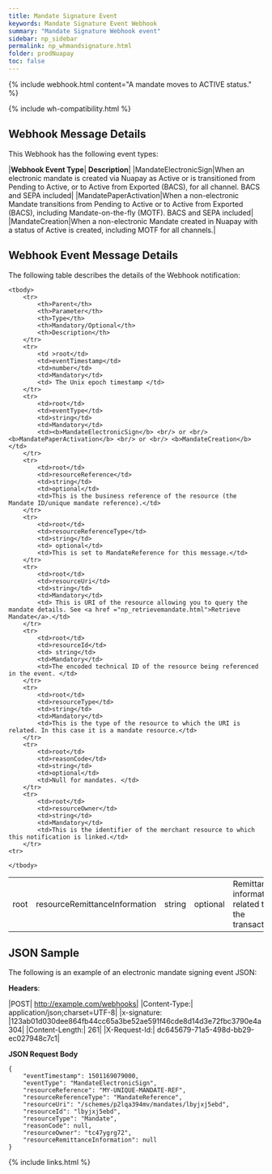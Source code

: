 ```yaml
---
title: Mandate Signature Event
keywords: Mandate Signature Event Webhook
summary: "Mandate Signature Webhook event"
sidebar: np_sidebar
permalink: np_whmandsignature.html
folder: prodNuapay
toc: false
---
```


{% include webhook.html content="A mandate moves to ACTIVE status." %}

{% include wh-compatibility.html %}

## Webhook Message Details

This Webhook has the following event types:

|**Webhook Event Type**| **Description**|
|MandateElectronicSign|When an electronic mandate is created via Nuapay as Active or is transitioned from Pending to Active, or to Active from Exported (BACS), for all channel. BACS and SEPA included|
|MandatePaperActivation|When a non-electronic Mandate transitions from Pending to Active or to Active from Exported (BACS), including Mandate-on-the-fly (MOTF). BACS and SEPA included|
|MandateCreation|When a non-electronic Mandate created in Nuapay with a status of Active is created, including MOTF for all channels.|



## Webhook Event Message Details

<p>
	The following table describes the details of the Webhook notification:</p>

<table cellspacing="0">

	<tbody>
		<tr>
			<th>Parent</th>
			<th>Parameter</th>
			<th>Type</th>
			<th>Mandatory/Optional</th>
			<th>Description</th>
		</tr>
		<tr>
			<td >root</td>
			<td>eventTimestamp</td>
			<td>number</td>
			<td>Mandatory</td>
			<td> The Unix epoch timestamp </td>
		</tr>
		<tr>
			<td>root</td>
			<td>eventType</td>
			<td>string</td>
			<td>Mandatory</td>
            <td><b>MandateElectronicSign</b> <br/> or <br/> <b>MandatePaperActivation</b> <br/> or <br/> <b>MandateCreation</b></td>
		</tr>		
		<tr>
			<td>root</td>
			<td>resourceReference</td>
			<td>string</td>
			<td>optional</td>
			<td>This is the business reference of the resource (the Mandate ID/unique mandate reference).</td>
		</tr>
		<tr>
			<td>root</td>
			<td>resourceReferenceType</td>
			<td>string</td>
			<td> optional</td>
			<td>This is set to MandateReference for this message.</td>
		</tr>		
		<tr>
			<td>root</td>
			<td>resourceUri</td>
			<td>string</td>
			<td>Mandatory</td>
			<td> This is URI of the resource allowing you to query the mandate details. See <a href ="np_retrievemandate.html">Retrieve Mandate</a>.</td>
		</tr>
		<tr>
			<td>root</td>
			<td>resourceId</td>
			<td> string</td>
			<td>Mandatory</td>
			<td>The encoded technical ID of the resource being referenced in the event. </td>
		</tr>		
		<tr>
			<td>root</td>
			<td>resourceType</td>
			<td>string</td>
			<td>Mandatory</td>
			<td>This is the type of the resource to which the URI is related. In this case it is a mandate resource.</td>
		</tr>
		<tr>
			<td>root</td>
			<td>reasonCode</td>
			<td>string</td>
			<td>optional</td>
			<td>Null for mandates. </td>
		</tr>
        <tr>
			<td>root</td>
			<td>resourceOwner</td>
			<td>string</td>
			<td>Mandatory</td>
			<td>This is the identifier of the merchant resource to which this notification is linked.</td>
		</tr>
    <tr>
  <td>root</td>
  <td>resourceRemittanceInformation</td>
  <td>string</td>
  <td>optional</td>
  <td>Remittance information related to the transaction.</td>
</tr>


	</tbody>
</table>

## JSON Sample

The following is an example of an electronic mandate signing event JSON:

<b>Headers</b>:


|POST| http://example.com/webhooks|
|Content-Type:| application/json;charset=UTF-8|
|x-signature: |123ab01d030dee864fb44cc65a3be52ae591f46cde8d14d3e72fbc3790e4a304|
|Content-Length:| 261|
|X-Request-Id:| dc645679-71a5-498d-bb29-ec027948c7c1|

<b>JSON Request Body</b>
<pre>
<code class="json">{
    "eventTimestamp": 1501169079000,
    "eventType": "MandateElectronicSign",
	"resourceReference": "MY-UNIQUE-MANDATE-REF",
	"resourceReferenceType": "MandateReference",
	"resourceUri": "/schemes/p2lqa394mv/mandates/lbyjxj5ebd",
	"resourceId": "lbyjxj5ebd",
	"resourceType": "Mandate",
	"reasonCode": null,
	"resourceOwner": "tc47ygrg72",
	"resourceRemittanceInformation": null
}</code>
</pre>

{% include links.html %}
